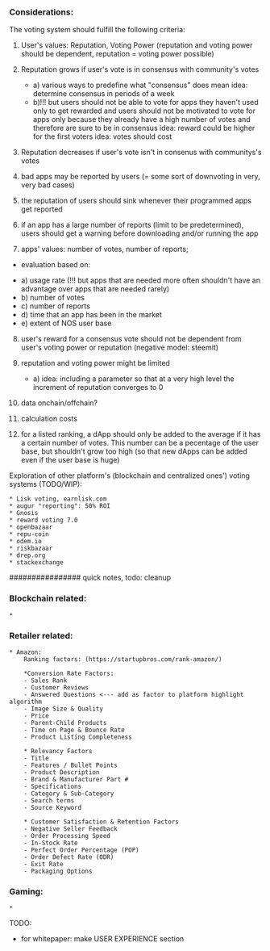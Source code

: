 ### Considerations: 
The voting system should fulfill the following criteria: 

1) User's values: Reputation, Voting Power (reputation and voting power should be dependent, reputation = voting power possible)

2) Reputation grows if user's vote is in consensus with community's votes 
   * a) various ways to predefine what "consensus" does mean
   idea: determine consensus in periods of a week 
   * b)!!! but users should not be able to vote for apps they haven't used only to get rewarded and users should not be motivated to vote for apps only because they already have a high number of votes and therefore are sure to 
   be in consensus
   idea: reward could be higher for the first voters
   idea: votes should cost
   
3) Reputation decreases if user's vote isn't in consenus with communitys's votes

4) bad apps may be reported by users (= some sort of downvoting in very, very bad cases) 

5) the reputation of users should sink whenever their programmed apps get reported

6) if an app has a large number of reports (limit to be predetermined), users should get a warning before downloading and/or running the app

7) apps' values: number of votes, number of reports;
* evaluation based on: 
- a) usage rate (!!! but apps that are needed more often shouldn't have an advantage over apps that are needed rarely)
- b) number of votes
- c) number of reports
- d) time that an app has been in the market
- e) extent of NOS user base

8) user's reward for a consensus vote should not be dependent from user's voting power or reputation (negative model: steemit)

9) reputation and voting power might be limited 
    - a) idea: including a parameter so that at a very high level the increment of reputation converges to 0 

10) data onchain/offchain? 

11) calculation costs

12) for a listed ranking, a dApp should only be added to the average if it has a certain number of votes. This number can be a pecentage of the user base, but shouldn't grow too high (so that new dApps can be added even if the user base is huge)
   
Exploration of other platform's (blockchain and centralized ones') voting systems (TODO/WIP): 

    * Lisk voting, earnlisk.com
    * augur "reporting": 50% ROI
    * Gnosis
    * reward voting 7.0
    * openbazaar
    * repu-coin
    * odem.io
    * riskbazaar
    * drep.org
    * stackexchange
    
    
################ quick notes, todo: cleanup



### Blockchain related:
	* 

### Retailer related:
	* Amazon:
		Ranking factors: (https://startupbros.com/rank-amazon/)
		
		*Conversion Rate Factors:
		- Sales Rank
		- Customer Reviews
		- Answered Questions <--- add as factor to platform highlight algorithm
		- Image Size & Quality
		- Price
		- Parent-Child Products
		- Time on Page & Bounce Rate
		- Product Listing Completeness

		* Relevancy Factors
		- Title
		- Features / Bullet Points
		- Product Description
		- Brand & Manufacturer Part #
		- Specifications
		- Category & Sub-Category
		- Search terms
		- Source Keyword
		
		* Customer Satisfaction & Retention Factors
		- Negative Seller Feedback
		- Order Processing Speed
		- In-Stock Rate
		- Perfect Order Percentage (POP)
		- Order Defect Rate (ODR)
		- Exit Rate
		- Packaging Options


### Gaming: 
	* 

TODO: 
* for whitepaper: make USER EXPERIENCE section 
